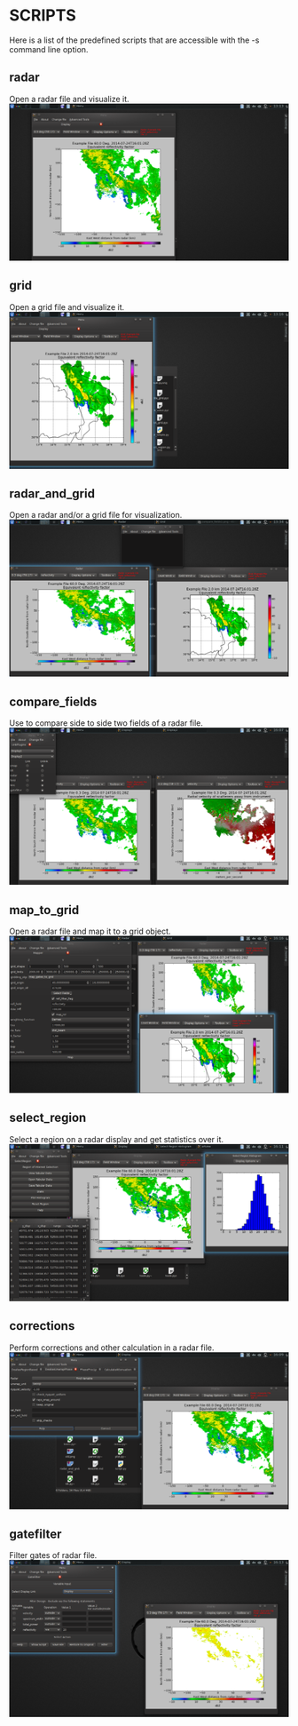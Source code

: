 SCRIPTS
=======

Here is a list of the predefined scripts that are accessible with the -s command line option.

## radar

Open a radar file and visualize it.
![radar](examples/radar.png)

## grid

Open a grid file and visualize it.
![grid](examples/grid.png)

## radar_and_grid

Open a radar and/or a grid file for visualization.
![radar_and_grid](examples/radar_and_grid.png)

## compare_fields

Use to compare side to side two fields of a radar file.
![compare_fields](examples/compare_fields.png)

## map_to_grid

Open a radar file and map it to a grid object.
![map_to_grid](examples/map_to_grid.png)

## select_region

Select a region on a radar display and get statistics over it.
![select_region](examples/select_region.png)

## corrections

Perform corrections and other calculation in a radar file.
![corrections](examples/corrections.png)

## gatefilter

Filter gates of radar file.
![gatefilter](examples/gatefilter.png)
